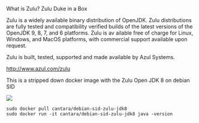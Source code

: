 What is Zulu? Zulu Duke in a Box

Zulu is a widely available binary distribution of OpenJDK. Zulu distributions are fully tested and compatibility verified builds of the latest versions of the OpenJDK 9, 8, 7, and 6 platforms. Zulu is av
ailable free of charge for Linux, Windows, and MacOS platforms, with commercial support available upon request.

Zulu is built, tested, supported and made available by Azul Systems.

http://www.azul.com/zulu

This is a stripped down docker image with the Zulu Open JDK 8 on debian SID

[![](https://images.microbadger.com/badges/version/cantara/debian-sid-zulu-jdk8.svg)](http://microbadger.com/images/cantara/debian-sid-zulu-jdk8 "Get your own version badge on microbadger.com")

```
sudo docker pull cantara/debian-sid-zulu-jdk8
sudo docker run -it cantara/debian-sid-zulu-jdk8 java -version
```
